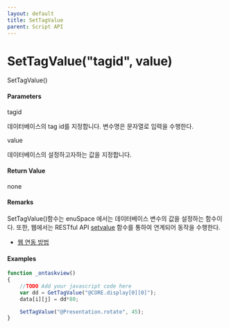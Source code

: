 ```yaml
---
layout: default
title: SetTagValue
parent: Script API
---
```

# SetTagValue\("tagid", value\)

SetTagValue\(\)

#### Parameters

tagid

데이터베이스의 tag id를 지정합니다. 변수명은 문자열로 입력을 수행한다.

value

데이터베이스의 설정하고자하는 값을 지정합니다.

#### Return Value

none

#### Remarks

SetTagValue\(\)함수는 enuSpace 에서는 데이터베이스 변수의 값을 설정하는 함수이다. 또한, 웹에서는 RESTful API [setvalue](./enusrestfulapi_restful-setvalue.md) 함수를 통하여 연계되어 동작을 수행한다.

* [웹 연동 방법](#)

#### Examples

```js
function _ontaskview()
{    
    //TODO Add your javascript code here
    var dd = GetTagValue("@CORE.display[0][0]");
    data[i][j] = dd*80;

    SetTagValue("@Presentation.rotate", 45);
}
```



